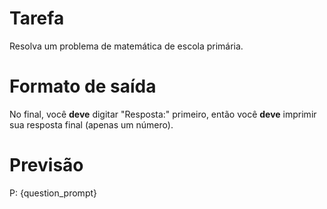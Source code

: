 # Tarefa
Resolva um problema de matemática de escola primária.

# Formato de saída
No final, você **deve** digitar "Resposta:" primeiro, então você **deve** imprimir sua resposta final (apenas um número).

# Previsão
P: {question_prompt}